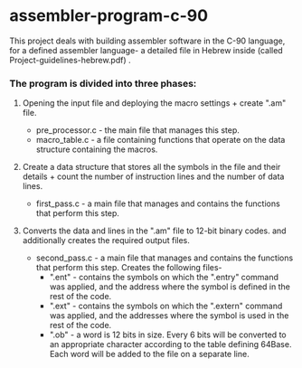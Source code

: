 # assembler-program-c-90
This project deals with building assembler software in the C-90 language, for a defined assembler language- a detailed file in Hebrew inside (called Project-guidelines-hebrew.pdf) .

### The program is divided into three phases:
1) Opening the input file and deploying the macro settings + create ".am" file.
   - pre_processor.c - the main file that manages this step.
   - macro_table.c - a file containing functions that operate on the data structure containing the macros.
     
2) Create a data structure that stores all the symbols in the file and their details + count the number of instruction lines and the number of data lines.
    - first_pass.c - a main file that manages and contains the functions that perform this step.
                  
3) Converts the data and lines in the ".am" file to 12-bit binary codes. and additionally creates the required output files.
    - second_pass.c - a main file that manages and contains the functions that perform this step. Creates the following files-
         * ".ent" -  contains the symbols on which the ".entry" command was applied, and the address where the symbol is defined in the rest of the code.
         * ".ext" -  contains the symbols on which the ".extern" command was applied, and the addresses where the symbol is used in the rest of the code.
         * ".ob" - a word is 12 bits in size. Every 6 bits will be converted to an appropriate character according to the table defining 64Base. Each word will be added to the file on a separate line.

